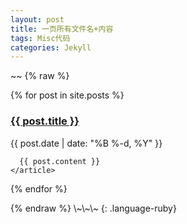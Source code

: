 ```yaml
---
layout: post
title: 一页所有文件名+内容  
tags: Misc代码
categories: Jekyll
---
```


\~\~
 {% raw %}
<section>
  {% for post in site.posts %}
    <article>
      <h1>
        <a href="{{ post.url }}">
          {{ post.title }}
        </a>
      </h1>
      <time>{{ post.date | date: "%B %-d, %Y" }}</time>
      
      {{ post.content }}
    </article>
  {% endfor %}
</section>
{% endraw %}
\~\~\~
{: .language-ruby}